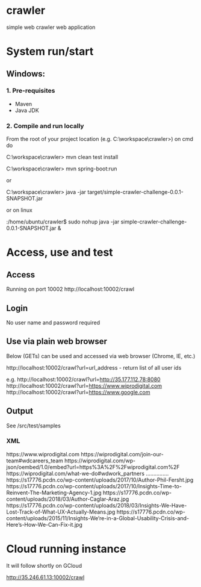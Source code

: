# crawler 
simple web crawler web application

# System run/start
## Windows:
### 1. Pre-requisites
- Maven
- Java JDK

### 2. Compile and run locally
From the root of your project location (e.g. C:\workspace\crawler>) on cmd do

C:\workspace\crawler> mvn clean test install

C:\workspace\crawler> mvn spring-boot:run

or

C:\workspace\crawler> java -jar target/simple-crawler-challenge-0.0.1-SNAPSHOT.jar

or on linux

:/home/ubuntu/crawler$ sudo nohup java -jar simple-crawler-challenge-0.0.1-SNAPSHOT.jar &

# Access, use and test
## Access
Running on port 10002
http://localhost:10002/crawl

## Login
No user name and password required

## Use via plain web browser
Below (GETs) can be used and accessed via web browser (Chrome, IE, etc.)

http://localhost:10002/crawl?url=url_address - return list of all user ids

e.g.
http://localhost:10002/crawl?url=http://35.177.112.78:8080
http://localhost:10002/crawl?url=https://www.wiprodigital.com
http://localhost:10002/crawl?url=https://www.google.com


## Output
See /src/test/samples

### XML 
<?xml version="1.0" encoding="UTF-8"?>
<sitemap>
<url><loc>https://www.wiprodigital.com</loc></url>
<url><loc>https://wiprodigital.com/join-our-team#wdcareers_team</loc></url>
<url><loc>https://wiprodigital.com/wp-json/oembed/1.0/embed?url=https%3A%2F%2Fwiprodigital.com%2F</loc></url>
<url><loc>https://wiprodigital.com/what-we-do#wdwork_partners</loc></url>
...............
<image><loc>https://s17776.pcdn.co/wp-content/uploads/2017/10/Author-Phil-Fersht.jpg</loc></image>
<image><loc>https://s17776.pcdn.co/wp-content/uploads/2017/10/Insights-Time-to-Reinvent-The-Marketing-Agency-1.jpg</loc></image>
<image><loc>https://s17776.pcdn.co/wp-content/uploads/2018/03/Author-Caglar-Araz.jpg</loc></image>
<image><loc>https://s17776.pcdn.co/wp-content/uploads/2018/03/Insights-We-Have-Lost-Track-of-What-UX-Actually-Means.jpg</loc></image>
<image><loc>https://s17776.pcdn.co/wp-content/uploads/2015/11/Insights-We’re-in-a-Global-Usability-Crisis-and-Here’s-How-We-Can-Fix-it.jpg</loc></image>
</sitemap>


# Cloud running instance
It will follow shortly on GCloud

http://35.246.61.13:10002/crawl

